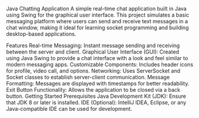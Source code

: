 Java Chatting Application
A simple real-time chat application built in Java using Swing for the graphical user interface. This project simulates a basic messaging platform where users can send and receive text messages in a chat window, making it ideal for learning socket programming and building desktop-based applications.

Features
Real-time Messaging: Instant message sending and receiving between the server and client.
Graphical User Interface (GUI): Created using Java Swing to provide a chat interface with a look and feel similar to modern messaging apps.
Customizable Components: Includes header icons for profile, video call, and options.
Networking: Uses ServerSocket and Socket classes to establish server-client communication.
Message Formatting: Messages are displayed with timestamps for better readability.
Exit Button Functionality: Allows the application to be closed via a back button.
Getting Started
Prerequisites
Java Development Kit (JDK): Ensure that JDK 8 or later is installed.
IDE (Optional): IntelliJ IDEA, Eclipse, or any Java-compatible IDE can be used for development.
